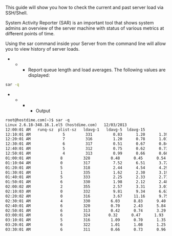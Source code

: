 This guide will show you how to check the current and past server load via SSH/Shell.

System Activity Reporter (SAR) is an important tool that shows system admins an overview of the server machine with status of various metrics at different points of time.

Using the sar command inside your Server from the command line will allow you to view history of server loads.

- - - Report queue length and load averages. The following values are displayed:

```bash
sar -q
```

- - - - Output

```xml
root@hostdime.com(~)$ sar -q
Linux 2.6.18-348.16.1.el5 (hostdime.com)   12/03/2013
12:00:01 AM   runq-sz  plist-sz   ldavg-1   ldavg-5  ldavg-15
12:10:01 AM              5         331         0.83      1.20      1.39
12:20:01 AM              7         316         1.20      0.78      1.01
12:30:01 AM              6         317         0.51      0.67      0.84
12:40:01 AM              5         312         0.75      0.62      0.73
12:50:01 AM              4         313         0.99      0.66      0.66
01:00:01 AM             8         328         0.48      0.45      0.54
01:10:04 AM             0         317          7.52      6.51      3.72
01:20:01 AM             5         318          2.44      4.54      4.29
01:30:01 AM             1         335          1.62      2.30      3.19
01:40:01 AM             5         333          2.25      2.33      2.77
01:50:01 AM             6         330          1.98      2.12      2.48
02:00:02 AM             2         355          2.57      3.31      3.01
02:10:03 AM             0         332          9.81      9.34      6.63
02:20:02 AM             0         316          3.67     11.16      9.75
02:30:01 AM             4         330         6.03      8.83      9.40
02:40:01 AM             6         320         0.70      2.43      5.84
02:50:01 AM             6         313         0.42      0.74      3.29
03:00:01 AM             6         324        0.32      0.47      1.93
03:10:01 AM             5         316         1.09      0.70      1.35
03:20:01 AM             6         322         1.01      1.08      1.25
03:30:01 AM             6         311         0.66      0.73      0.96
```
